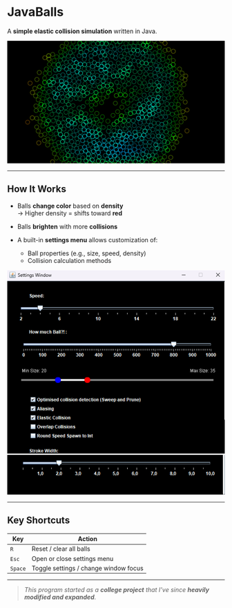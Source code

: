 # JavaBalls

A **simple elastic collision simulation** written in Java.

<p align="center">
  <img src="images/main_balls_crop.png" alt="Elastic collision balls preview" />
</p>

---

## How It Works

- Balls **change color** based on **density**  
  → Higher density = shifts toward **red**
  
- Balls **brighten** with more **collisions**

- A built-in **settings menu** allows customization of:
  - Ball properties (e.g., size, speed, density)
  - Collision calculation methods

<p align="center">
  <img src="images/settings1.png" alt="Settings 1" /><br>
  <img src="images/settings2.png" alt="Settings 2" />
</p>

---

## Key Shortcuts

| Key        | Action                              |
|------------|-------------------------------------|
| `R`        | Reset / clear all balls             |
| `Esc`      | Open or close settings menu         |
| `Space`    | Toggle settings / change window focus |

---

> *This program started as a **college project** that I’ve since **heavily modified and expanded**.*

